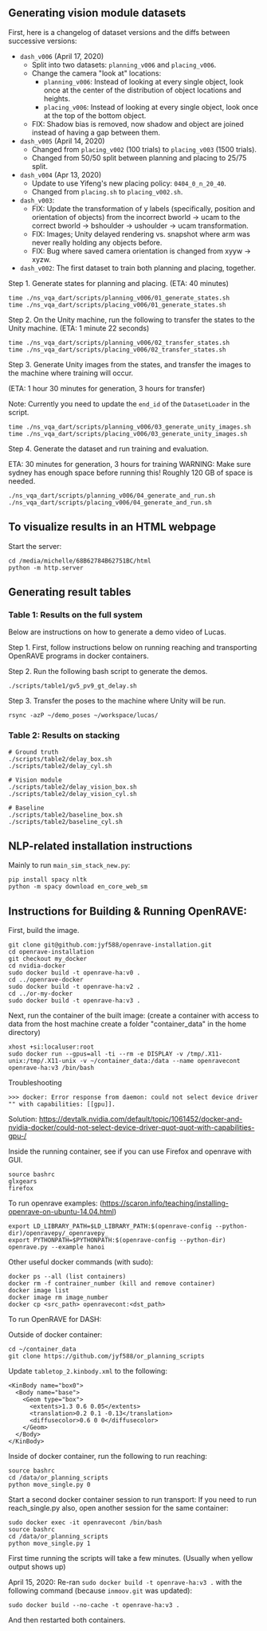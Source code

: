 ## Generating vision module datasets

First, here is a changelog of dataset versions and the diffs between successive
versions:

- `dash_v006` (April 17, 2020)
  - Split into two datasets: `planning_v006` and `placing_v006`.
  - Change the camera "look at" locations:
    - `planning_v006`: Instead of looking at every single object, look once at the center of the distribution of object locations and heights.
    - `placing_v006`: Instead of looking at every single object, look once at the top of the bottom object.
  - FIX: Shadow bias is removed, now shadow and object are joined instead of 
  having a gap between them.
- `dash_v005` (April 14, 2020)
  - Changed from `placing_v002` (100 trials) to `placing_v003` (1500 trials).
  - Changed from 50/50 split between planning and placing to 25/75 split.
- `dash_v004` (Apr 13, 2020)
  - Update to use Yifeng's new placing policy: `0404_0_n_20_40`.
  - Changed from `placing.sh` to `placing_v002.sh`.
- `dash_v003`: 
  - FIX: Update the transformation of y labels (specifically, position and 
  orientation of objects) from the incorrect bworld -> ucam to the correct 
  bworld -> bshoulder -> ushoulder -> ucam transformation.
  - FIX: Images; Unity delayed rendering vs. snapshot where arm was never 
    really holding any objects before.
  - FIX: Bug where saved camera orientation is changed from xyyw -> xyzw.
- `dash_v002`: The first dataset to train both planning and placing, together.

Step 1. Generate states for planning and placing. (ETA: 40 minutes)

```
time ./ns_vqa_dart/scripts/planning_v006/01_generate_states.sh
time ./ns_vqa_dart/scripts/placing_v006/01_generate_states.sh
```

Step 2. On the Unity machine, run the following to transfer the states to the
Unity machine.
(ETA: 1 minute 22 seconds)

```
time ./ns_vqa_dart/scripts/planning_v006/02_transfer_states.sh
time ./ns_vqa_dart/scripts/placing_v006/02_transfer_states.sh
```

Step 3. Generate Unity images from the states, and transfer the images to the 
machine where training will occur. 

(ETA: 1 hour 30 minutes for generation, 3 
hours for transfer)

Note: Currently you need to update the `end_id` of the `DatasetLoader` in the
script.

```
time ./ns_vqa_dart/scripts/planning_v006/03_generate_unity_images.sh
time ./ns_vqa_dart/scripts/placing_v006/03_generate_unity_images.sh
```

Step 4. Generate the dataset and run training and evaluation.

ETA: 30 minutes for generation, 3 hours for training
WARNING: Make sure sydney has enough space before running this! Roughly 120 GB
of space is needed.


```
./ns_vqa_dart/scripts/planning_v006/04_generate_and_run.sh
./ns_vqa_dart/scripts/placing_v006/04_generate_and_run.sh
```

## To visualize results in an HTML webpage

Start the server:
```
cd /media/michelle/68B62784B62751BC/html
python -m http.server
```

## Generating result tables

### Table 1: Results on the full system

Below are instructions on how to generate a demo video of Lucas.

Step 1. First, follow instructions below on running reaching and transporting
OpenRAVE programs in docker containers.

Step 2. Run the following bash script to generate the demos.
```
./scripts/table1/gv5_pv9_gt_delay.sh
```

Step 3. Transfer the poses to the machine where Unity will be run.
```
rsync -azP ~/demo_poses ~/workspace/lucas/
```

### Table 2: Results on stacking

```
# Ground truth
./scripts/table2/delay_box.sh
./scripts/table2/delay_cyl.sh

# Vision module
./scripts/table2/delay_vision_box.sh
./scripts/table2/delay_vision_cyl.sh

# Baseline
./scripts/table2/baseline_box.sh
./scripts/table2/baseline_cyl.sh
```

## NLP-related installation instructions

Mainly to run `main_sim_stack_new.py`:

```
pip install spacy nltk
python -m spacy download en_core_web_sm
```

## Instructions for Building & Running OpenRAVE:

First, build the image.

```
git clone git@github.com:jyf588/openrave-installation.git
cd openrave-installation
git checkout my_docker
cd nvidia-docker
sudo docker build -t openrave-ha:v0 .
cd ../openrave-docker
sudo docker build -t openrave-ha:v2 .
cd ../or-my-docker
sudo docker build -t openrave-ha:v3 .
```

Next, run the container of the built image:
(create a container with access to data from the host machine create a folder "container_data" in the home directory)

```
xhost +si:localuser:root
sudo docker run --gpus=all -ti --rm -e DISPLAY -v /tmp/.X11-unix:/tmp/.X11-unix -v ~/container_data:/data --name openravecont openrave-ha:v3 /bin/bash
```

Troubleshooting
```
>>> docker: Error response from daemon: could not select device driver "" with capabilities: [[gpu]].
```
Solution: https://devtalk.nvidia.com/default/topic/1061452/docker-and-nvidia-docker/could-not-select-device-driver-quot-quot-with-capabilities-gpu-/

Inside the running container, see if you can use Firefox and openrave with GUI.
```
source bashrc
glxgears
firefox
```

To run openrave examples: (https://scaron.info/teaching/installing-openrave-on-ubuntu-14.04.html)
```
export LD_LIBRARY_PATH=$LD_LIBRARY_PATH:$(openrave-config --python-dir)/openravepy/_openravepy_
export PYTHONPATH=$PYTHONPATH:$(openrave-config --python-dir)
openrave.py --example hanoi
```

Other useful docker commands (with sudo): 

```
docker ps --all (list containers)
docker rm -f contrainer_number (kill and remove container)
docker image list
docker image rm image_number
docker cp <src_path> openravecont:<dst_path>
```

To run OpenRAVE for DASH:

Outside of docker container:
```
cd ~/container_data
git clone https://github.com/jyf588/or_planning_scripts
```

Update `tabletop_2.kinbody.xml` to the following:

```
<KinBody name="box0">
  <Body name="base">
    <Geom type="box">
      <extents>1.3 0.6 0.05</extents>
      <translation>0.2 0.1 -0.13</translation>
      <diffusecolor>0.6 0 0</diffusecolor>
    </Geom>
  </Body>
</KinBody>
```

Inside of docker container, run the following to run reaching:
```
source bashrc
cd /data/or_planning_scripts
python move_single.py 0
```

Start a second docker container session to run transport:
If you need to run reach_single.py also, open another session for the same 
container:
```
sudo docker exec -it openravecont /bin/bash
source bashrc
cd /data/or_planning_scripts
python move_single.py 1
```

First time running the scripts will take a few minutes. (Usually when yellow
output shows up)

April 15, 2020: Re-ran `sudo docker build -t openrave-ha:v3 .` with 
the following command (because `inmoov.git` was updated):
```
sudo docker build --no-cache -t openrave-ha:v3 .
```
And then restarted both containers.
